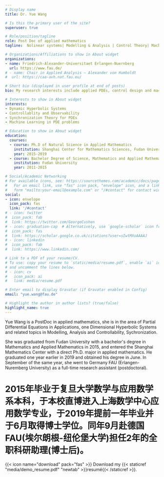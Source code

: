 ```yaml
---
# Display name
title: Dr. Yue Wang

# Is this the primary user of the site?
superuser: true

# Role/position/tagline
role: Post Doc of applied mathematics
tagline:  Nolinear systems| Modelling & Analysis | Control Theory| Machine Learning

# Organizations/Affiliations to show in About widget
organizations:
- name: Friedrich-Alexander-Universitaet Erlangen-Nuernberg
  url: https://www.fau.de/
# - name: Chair in Applied Analysis – Alexander von Humboldt
#  url: https://caa-avh.nat.fau.eu/

# Short bio (displayed in user profile at end of posts)
bio: My research interests include applied PDEs, control design and machine learning.

# Interests to show in About widget
interests:
- Dynamic Hyperbolic Systems
- Controllablity and Observability
- Synchronization Theory for PDEs
- Machine Learning in PDE problems

# Education to show in About widget
education:
  courses:
  - course: Ph.D of Natural Science in Applied Mathematics
    institution: Shanghai Center for Mathematics Sciences, Fudan University
    year: 2015-2019
  - course: Bachelor Degree of Science, Mathematics and Applied Mathematics
    institution: Fudan University
    year: 2011-2015

# Social/Academic Networking
# For available icons, see: https://sourcethemes.com/academic/docs/page-builder/#icons
#   For an email link, use "fas" icon pack, "envelope" icon, and a link in the
#   form "mailto:your-email@example.com" or "/#contact" for contact widget.
social:
- icon: envelope
  icon_pack: fas
  link: '/#contact'
# - icon: twitter
#  icon_pack: fab
#  link: https://twitter.com/GeorgeCushen
# - icon: graduation-cap  # Alternatively, use `google-scholar` icon from `ai` icon pack
#  icon_pack: fas
#  link: https://scholar.google.co.uk/citations?user=sIwtMXoAAAAJ
# - icon: linkedin
#  icon_pack: fab
#  link: https://www.linkedin.com/

# Link to a PDF of your resume/CV.
# To use: copy your resume to `static/media/resume.pdf`, enable `ai` icons in `params.toml`, 
# and uncomment the lines below.
# - icon: cv
#   icon_pack: ai
#   link: media/resume.pdf

# Enter email to display Gravatar (if Gravatar enabled in Config)
email: "yue.wang@fau.de"

# Highlight the author in author lists? (true/false)
highlight_name: true
---
```


Yue Wang is a PostDoc in applied mathematics, she is in the area of Partial Differential Equations in Applications, one Dimensional Hyperbolic Systems and related topics in Modelling, Analysis and Controllability, Sychronization. 

She was graduated from Fudan University with a bachelor's degree in Mathematics and Applied Mathematics in 2015, and entered the Shanghai Mathematics Center with a direct Ph.D. major in applied mathematics. He graduated one year earlier in 2019 and obtained his degree in June. In September of the same year, she went to Germany FAU (Erlangen-Nuremberg University) as a full-time research assistant (postdoctoral).

# 2015年毕业于复旦大学数学与应用数学系本科，于本校直博进入上海数学中心应用数学专业，于2019年提前一年毕业并于6月取得博士学位。同年9月赴德国FAU(埃尔朗根-纽伦堡大学)担任2年的全职科研助理(博士后)。


{{< icon name="download" pack="fas" >}} Download my {{< staticref "media/demo_resume.pdf" "newtab" >}}resumé{{< /staticref >}}.
